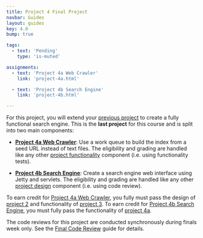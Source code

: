 ```yaml
---
title: Project 4 Final Project
navbar: Guides
layout: guides
key: 4.0
bump: true

tags:
  - text: 'Pending'
    type: 'is-muted'

assignments:
  - text: 'Project 4a Web Crawler'
    link: 'project-4a.html'

  - text: 'Project 4b Search Engine'
    link: 'project-4b.html'

---
```


For this project, you will extend your [previous project](project-3.html) to create a fully functional search engine. This is the **last project** for this course and is split into two main components:

  - **[Project 4a Web Crawler](project-4a.html)**: Use a work queue to build the index from a seed URL instead of text files. The eligibility and grading are handled like any other [project functionality](functionality.html) component (i.e. using functionality tests).

  - **[Project 4b Search Engine](project-4b.html)**: Create a search engine web interface using Jetty and servlets. The eligibility and grading are handled like any other [project design](design.html) component (i.e. using code review).

To earn credit for [Project 4a Web Crawler](project-4a.html), you fully must pass the design of [project 2](project-2.html) and functionality of [project 3](project-3.html). To earn credit for [Project 4b Search Engine](project-4b.html), you must fully pass the functionality of [project 4a](project-4a.html).

The code reviews for this project are conducted synchronously during finals week only. See the [Final Code Review](final-review.html) guide for details.
